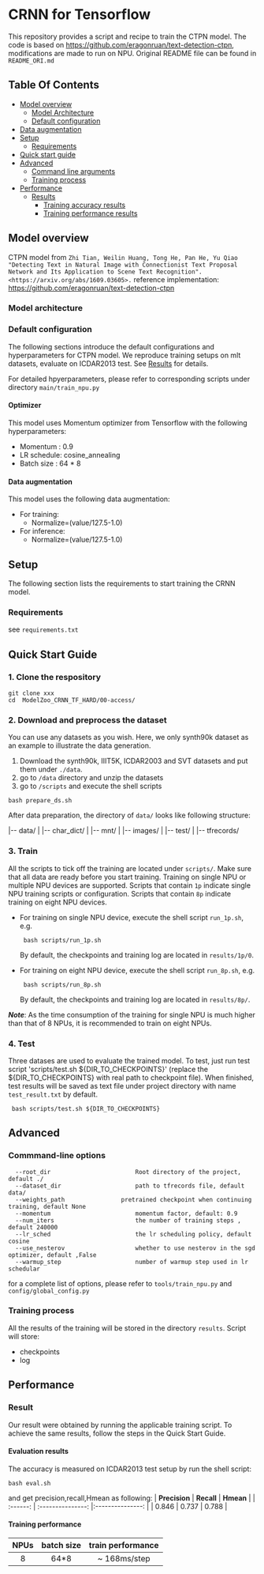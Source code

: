 # CRNN for Tensorflow 

This repository provides a script and recipe to train the CTPN model. The code is based on https://github.com/eragonruan/text-detection-ctpn,
modifications are made to run on NPU. Original README file can be found in `README_ORI.md`  

## Table Of Contents

* [Model overview](#model-overview)
  * [Model Architecture](#model-architecture)  
  * [Default configuration](#default-configuration)
* [Data augmentation](#data-augmentation)
* [Setup](#setup)
  * [Requirements](#requirements)
* [Quick start guide](#quick-start-guide)
* [Advanced](#advanced)
  * [Command line arguments](#command-line-arguments)
  * [Training process](#training-process)
* [Performance](#performance)
  * [Results](#results)
    * [Training accuracy results](#training-accuracy-results)
    * [Training performance results](#training-performance-results)


    

## Model overview

CTPN model from
`Zhi Tian, Weilin Huang, Tong He, Pan He, Yu Qiao "Detecting Text in Natural Image with Connectionist Text Proposal Network and Its Application to Scene Text Recognition". <https://arxiv.org/abs/1609.03605>.`
reference implementation:  <https://github.com/eragonruan/text-detection-ctpn>
### Model architecture



### Default configuration

The following sections introduce the default configurations and hyperparameters for CTPN  model. We reproduce training setups 
on mlt datasets, evaluate on ICDAR2013 test. See [Results](#results) for details.

For detailed hpyerparameters, please refer to corresponding scripts under directory `main/train_npu.py`
#### Optimizer

This model uses Momentum optimizer from Tensorflow with the following hyperparameters:

- Momentum : 0.9
- LR schedule: cosine_annealing
- Batch size : 64 * 8   

#### Data augmentation

This model uses the following data augmentation:

- For training:
  - Normalize=(value/127.5-1.0)
- For inference:
  - Normalize=(value/127.5-1.0)



## Setup
The following section lists the requirements to start training the CRNN model.
### Requirements

see `requirements.txt`

## Quick Start Guide

### 1. Clone the respository

```shell
git clone xxx
cd  ModelZoo_CRNN_TF_HARD/00-access/
```

### 2. Download and preprocess the dataset

You can use any datasets as you wish. Here, we only  synth90k dataset as an example to illustrate the data generation. 

1. Download the synth90k, IIIT5K, ICDAR2003 and SVT datasets and put them under `./data`. 
2. go to  `/data` directory and unzip the datasets
3. go to `/scripts` and  execute the shell scripts 

```
bash prepare_ds.sh
``` 
After data preparation, the directory of  `data/` looks like following structure:

|-- data/
|     |-- char_dict/
|     |-- mnt/
|     |-- images/
|     |-- test/
|     |-- tfrecords/


### 3. Train

All the scripts to tick off the training are located under `scripts/`. Make sure that all data are ready before you start training. Training on single NPU or multiple NPU devices are supported. Scripts that contain `1p` indicate single NPU training scripts or configuration. Scripts that contain `8p` indicate training on eight NPU devices.
   
- For training on single NPU device, execute the shell script `run_1p.sh`, e.g.
  ```
   bash scripts/run_1p.sh
  ```
   By default, the checkpoints and training log are located in `results/1p/0`.

- For training on eight NPU device, execute the shell script `run_8p.sh`, e.g.
  ```
   bash scripts/run_8p.sh
  ```
  By default, the checkpoints and training log are located in `results/8p/`. 


***Note***: As the time consumption of the training for single NPU is much higher than that of 8 NPUs, it is recommended to train on eight NPUs.


### 4. Test
Three datases are used to evaluate the trained model. To test, just run test script 'scripts/test.sh ${DIR_TO_CHECKPOINTS}' (replace the ${DIR_TO_CHECKPOINTS}  with real path to checkpoint file). When finished, test results will be saved as text file under project directory with name `test_result.txt` by default.
  ```
   bash scripts/test.sh ${DIR_TO_CHECKPOINTS}
  ```


## Advanced
### Commmand-line options


```
  --root_dir                        Root directory of the project, default ./
  --dataset_dir                     path to tfrecords file, default data/
  --weights_path	            pretrained checkpoint when continuing training, default None
  --momentum                        momentum factor, default: 0.9
  --num_iters                       the number of training steps , default 240000
  --lr_sched                        the lr scheduling policy, default cosine
  --use_nesterov                    whether to use nesterov in the sgd optimizer, default ,False
  --warmup_step                     number of warmup step used in lr schedular                    
```
for a complete list of options, please refer to `tools/train_npu.py` and `config/global_config.py`

### Training process

All the results of the training will be stored in the directory `results`.
Script will store:
 - checkpoints
 - log
 
## Performance

### Result

Our result were obtained by running the applicable training script. To achieve the same results, follow the steps in the Quick Start Guide.


#### Evaluation results 
The accuracy is measured on ICDAR2013 test setup by run the shell script:
```
bash eval.sh
```
and get precision,recall,Hmean as following:
| **Precision** | **Recall**       | **Hmean** |
| :------: | :---------------: |:---------------:  |
|    0.846     | 0.737              |  0.788     |

#### Training performance 

| **NPUs** | batch size        | train performance |
| :------: | :---------------: |:---------------:  |
|    8     | 64*8              |  ~ 168ms/step     |